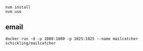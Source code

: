 


```
nvm install
nvm use
```

## email

```
docker run -d -p 1080:1080 -p 1025:1025 --name mailcatcher schickling/mailcatcher
```
